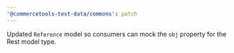 ```yaml
---
'@commercetools-test-data/commons': patch
---
```


Updated `Reference` model so consumers can mock the `obj` property for the Rest model type.
